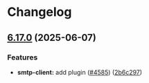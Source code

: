 # Changelog

## [6.17.0](https://github.com/danielsogl/awesome-cordova-plugins/compare/smtp-client-v6.16.0...smtp-client-v6.17.0) (2025-06-07)


### Features

* **smtp-client:** add plugin ([#4585](https://github.com/danielsogl/awesome-cordova-plugins/issues/4585)) ([2b6c297](https://github.com/danielsogl/awesome-cordova-plugins/commit/2b6c297da81958f9f1b3fa58c1a6ddfb3520d220))
